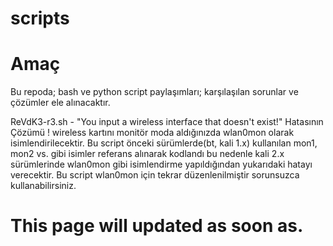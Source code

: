 # scripts

# Amaç
Bu repoda;
bash ve python script paylaşımları;
karşılaşılan sorunlar ve çözümler ele alınacaktır.

ReVdK3-r3.sh - "You input a wireless interface that doesn't exist!"  Hatasının Çözümü !
wireless kartını monitör moda aldığınızda wlan0mon olarak isimlendirilecektir. Bu script önceki sürümlerde(bt, kali 1.x) kullanılan mon1, mon2 vs. gibi isimler referans alınarak kodlandı bu nedenle kali 2.x sürümlerinde wlan0mon gibi isimlendirme yapıldığından yukarıdaki hatayı verecektir.
Bu script wlan0mon için tekrar düzenlenilmiştir sorunsuzca kullanabilirsiniz.

# This page will updated as soon as. 
